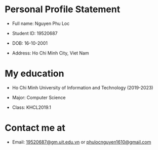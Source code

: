 # Personal Profile Statement

- Full name: Nguyen Phu Loc

- Student ID: 19520687

- DOB: 16-10-2001

- Address: Ho Chi Minh City, Viet Nam

# My education

- Ho Chi Minh University of Information and Technology (2019-2023)

- Major: Computer Science

- Class: KHCL2019.1

# Contact me at

- Email: 19520687@gm.uit.edu.vn or phulocnguyen1610@gmail.com


